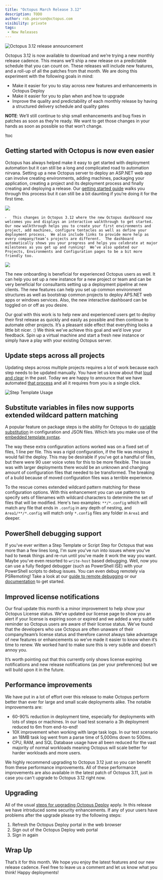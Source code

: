 ```yaml
---
title: "Octopus March Release 3.12"
description: TODO
author: rob.pearson@octopus.com
visibility: private
tags:
 - New Releases
---
```


![Octopus 3.12 release announcement](shipping-3-12_blogimage.png)

Octopus 3.12 is now available to download and we’re trying a new monthly release cadence.  This means we’ll ship a new release on a predictable schedule that you can count on.  These releases will include new features, and a roll-up of all the patches from that month.  We are doing this experiment with the following goals in mind:

- Make it easier for you to stay across new features and enhancements in Octopus Deploy
- Make it easier for you to plan when and how to upgrade
- Improve the quality and predictability of each monthly release by having a structured delivery schedule and quality gates

**NOTE**: We’ll still continue to ship small enhancements and bug fixes in patches as soon as they’re ready.  We want to get those changes in your hands as soon as possible so that won’t change.

!toc

## Getting started with Octopus is now even easier

Octopus has always helped make it easy to get started with deployment automation but it can still be a long and complicated road to automation nirvana.  Setting up a new Octopus server to deploy an ASP.NET web app can involve creating environments, adding machines, packaging your application, creating a project and its deployment process and finally creating and deploying a release.  Our [getting started guide](https://octopus.com/docs/getting-started) walks you through this process but it can still be a bit daunting if you’re doing it for the first time.

![](octopus-empty-state.png)

	⁃	This changes in Octopus 3.12 where the new Octopus dashboard now welcomes you and displays an interactive walkthrough to get started.  Our new walkthrough helps you to create your first environments and project, add machines, configure tentacles as well as define your deployment process.  We also include links to provide more help as every company/team’s projects are different.  The dashboard automatically shows you your progress and helps you celebrate at major milestones as you get up and running!  We’ve also updated our Projects, Environments and Configuration pages to be a bit more friendly too.

![](octopus-dashboard-sketch.jpg)

The new onboarding is beneficial for experienced Octopus users as well.  It can help you set up a new instance for a new project or team and can be very beneficial for consultants setting up a deployment pipeline at new clients.  The new features can help you set up common environment structures as well as bootstrap common projects to deploy APS.NET web apps or windows services.  Also, the new interactive dashboard can be toggled on or off as you desire.

Our goal with this work is to help new and experienced users get to deploy their first release as quickly and easily as possible and then continue to automate other projects.  It’s a pleasant side effect that everything looks a little bit nicer. :)  We think we’ve achieve this goal and we’d love your feedback.  Spin up a virtual machine and start a fresh new instance or simply have a play with your existing Octopus server.

## Update steps across all projects

Updating steps across multiple projects requires a lot of work because each step needs to be updated manually. You have let us know about that [loud and clear](https://octopusdeploy.uservoice.com/forums/170787-general/suggestions/6072178-when-updating-a-step-template-update-across-all) in the past. Today we are happy to announce that we have automated [that process](https://octopus.com/docs/deploying-applications/step-templates/updating-step-templates) and all it requires from you is a single click.

![Step Template Usage](step-templates-usage.png "width=500")


## Substitute variables in files now supports extended wildcard pattern matching

A popular feature on package steps is the ability for Octopus to do [variable substitution](https://octopus.com/docs/deploying-applications/substitute-variables-in-files) in configuration and JSON files. Which lets you make use of the [embedded template syntax](https://octopus.com/docs/reference/variable-substitution-syntax).

The way these extra configuration actions worked was on a fixed set of files, 1 line per file. This was a rigid configuration, if the file was missing it would fail the deploy. This may be desirable if you've got a handful of files, but there were 90 user voice votes for this to be more flexible. The issue was with larger deployments there would be an unknown and changing amount of configuration files that needed to be transformed. The breaking of a build because of moved configuration files was a terrible experience.

To the rescue comes extended wildcard pattern matching for these configuration options. With this enhancement you can use patterns to specify sets of filenames with wildcard characters to determine the set of files that will be modified. Here's two examples: `**/*.config` which will match any file that ends in `.config` in any depth of nesting, and `Area1/**/*.config` will match only `*.config` files any folder in `Area1` and deeper.

## PowerShell debugging support

If you've ever written a Step Template or Script Step for Octopus that was more than a few lines long, I'm sure you've run into issues where you've had to tweak things and re-run until you've made it work the way you want. Maybe you've even resorted to `write-host` based debugging. Well, now you can use a fully fledged debugger (such as PowerShell ISE) with your PowerShell scripts to debug issues. You can even debug remotely via PSRemoting! Take a look at our [guide to remote debugging](/docs/guides/debugging-powershell-scripts) or our [documentation](/docs/deploying-applications/custom-scripts/debugging-powershell-scripts) to get started.

## Improved license notifications

Our final update this month is a minor improvement to help show your Octopus License status.   We’ve updated our license page to show you an alert if your license is expiring soon or expired and we added a very subtle reminder so Octopus users are aware of their license status.  We’ve found that the developers who use Octopus are often unaware of their company/team’s license status and therefore cannot always take advantage of new features or enhancements so we’ve made it easier to know when it’s time to renew.  We worked hard to make sure this is very subtle and doesn’t annoy you.

It’s worth pointing out that this currently only shows license expiring notifications and new release notifications (as per your preferences) but we will build upon it in the future.

## Performance improvements

We have put in a lot of effort over this release to make Octopus perform better than ever for large and small scale deployments alike. The notable improvements are:

- 60-90% reduction in deployment time, especially for deployments with lots of steps or machines. In our load test scenario a 3h deployment reduced to 6m from end-to-end!
- 10X improvement when working with large task logs. In our test scenario an 18MB task log went from a parse time of 5,000ms down to 500ms.
- CPU, RAM, and SQL Database usage have all been reduced for the vast majority of normal workloads meaning Octopus will scale better for harder workloads and more users.

We highly recommend upgrading to Octopus 3.12 just so you can benefit from these performance improvements. All of these performance improvements are also available in the latest patch of Octopus 3.11, just in case you can't upgrade to Octopus 3.12 right now.

## Upgrading

All of the usual [steps for upgrading Octopus Deploy](https://octopus.com/docs/administration/upgrading) apply. In this release we have introduced some security enhancements. If any of your users have problems after the upgrade please try the following steps:

1. Refresh the Octopus Deploy portal in the web browser
2. Sign out of the Octopus Deploy web portal
3. Sign in again

## Wrap Up

That’s it for this month.  We hope you enjoy the latest features and our new release cadence.  Feel free to leave us a comment and let us know what you think!  Happy deployments!

